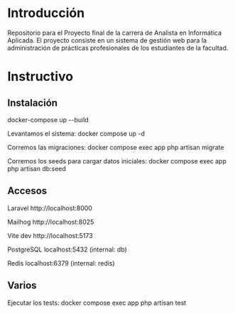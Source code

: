 # Introducción

Repositorio para el Proyecto final de la carrera de Analista en Informática Aplicada.
El proyecto consiste en un sistema de gestión web para la administración de prácticas profesionales de los estudiantes de la facultad.

# Instructivo

## Instalación

docker-compose up --build

Levantamos el sistema: docker compose up -d 

Corremos las migraciones: docker compose exec app php artisan migrate

Corremos los seeds para cargar datos iniciales: docker compose exec app php artisan db:seed

## Accesos

Laravel	http://localhost:8000

Mailhog	http://localhost:8025

Vite dev	http://localhost:5173

PostgreSQL	localhost:5432 (internal: db)

Redis	localhost:6379 (internal: redis)

## Varios

Ejecutar los tests: docker compose exec app php artisan test
